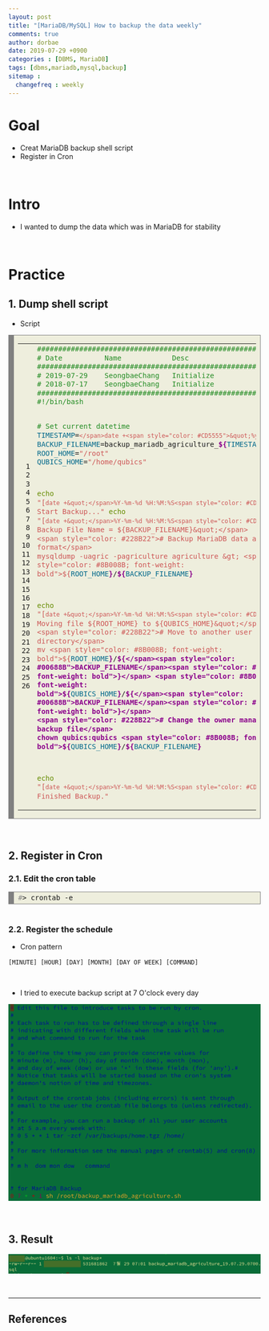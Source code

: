 ```yaml
---
layout: post
title: "[MariaDB/MySQL] How to backup the data weekly"
comments: true
author: dorbae
date: 2019-07-29 +0900
categories : [DBMS, MariaDB]
tags: [dbms,mariadb,mysql,backup]
sitemap :
  changefreq : weekly
---
```


# Goal
* Creat MariaDB backup shell script
* Register in Cron

<br/>

# Intro
* I wanted to dump the data which was in MariaDB for stability

<br />

# Practice

## 1. Dump shell script

* Script

<div markdown="1" style="background: #eeeedd; overflow:auto;width:auto;border:solid gray;border-width:.1em .1em .1em .8em;padding:.2em .6em;"><table><tr><td><pre style="margin: 0; line-height: 125%"> 1
 2
 3
 4
 5
 6
 7
 8
 9
10
11
12
13
14
15
16
17
18
19
20
21
22
23
24
25
26</pre></td><td><pre style="margin: 0; line-height: 125%"><span style="color: #228B22">#####################################################################</span>
<span style="color: #228B22"># Date          Name            Desc</span>
<span style="color: #228B22">#####################################################################</span>
<span style="color: #228B22"># 2019-07-29    SeongbaeChang   Initialize</span>
<span style="color: #228B22"># 2018-07-17    SeongbaeChang   Initialize</span>
<span style="color: #228B22">#####################################################################</span>
<span style="color: #228B22">#!/bin/bash</span>

<span style="color: #228B22"># Set current datetime</span>
<span style="color: #00688B">TIMESTAMP</span>=<span style="color: #CD5555">`</span>date +<span style="color: #CD5555">&quot;%y.%m.%d.%H%M&quot;`</span>
<span style="color: #00688B">BACKUP_FILENAME</span>=backup_mariadb_agriculture_<span style="color: #8B008B; font-weight: bold">${</span><span style="color: #00688B">TIMESTAMP</span><span style="color: #8B008B; font-weight: bold">}</span>.sql
<span style="color: #00688B">ROOT_HOME</span>=<span style="color: #CD5555">&quot;/root&quot;</span>
<span style="color: #00688B">QUBICS_HOME</span>=<span style="color: #CD5555">&quot;/home/qubics&quot;</span>

<span style="color: #658b00">echo</span> <span style="color: #CD5555">&quot;[`date +&quot;</span>%Y-%m-%d %H:%M:%S<span style="color: #CD5555">&quot;`] Start Backup...&quot;</span>
<span style="color: #658b00">echo</span> <span style="color: #CD5555">&quot;[`date +&quot;</span>%Y-%m-%d %H:%M:%S<span style="color: #CD5555">&quot;`] Backup File Name = ${BACKUP_FILENAME}&quot;</span>
<span style="color: #228B22"># Backup MariaDB data as SQL format</span>
mysqldump -uagric -pagriculture agriculture &gt; <span style="color: #8B008B; font-weight: bold">${</span><span style="color: #00688B">ROOT_HOME</span><span style="color: #8B008B; font-weight: bold">}</span>/<span style="color: #8B008B; font-weight: bold">${</span><span style="color: #00688B">BACKUP_FILENAME</span><span style="color: #8B008B; font-weight: bold">}</span>

<span style="color: #658b00">echo</span> <span style="color: #CD5555">&quot;[`date +&quot;</span>%Y-%m-%d %H:%M:%S<span style="color: #CD5555">&quot;`] Moving file ${ROOT_HOME} to ${QUBICS_HOME}&quot;</span>
<span style="color: #228B22"># Move to another user home directory</span>
mv <span style="color: #8B008B; font-weight: bold">${</span><span style="color: #00688B">ROOT_HOME</span><span style="color: #8B008B; font-weight: bold">}</span>/<span style="color: #8B008B; font-weight: bold">${</span><span style="color: #00688B">BACKUP_FILENAME</span><span style="color: #8B008B; font-weight: bold">}</span> <span style="color: #8B008B; font-weight: bold">${</span><span style="color: #00688B">QUBICS_HOME</span><span style="color: #8B008B; font-weight: bold">}</span>/<span style="color: #8B008B; font-weight: bold">${</span><span style="color: #00688B">BACKUP_FILENAME</span><span style="color: #8B008B; font-weight: bold">}</span>
<span style="color: #228B22"># Change the owner managing the backup file</span>
chown qubics:qubics <span style="color: #8B008B; font-weight: bold">${</span><span style="color: #00688B">QUBICS_HOME</span><span style="color: #8B008B; font-weight: bold">}</span>/<span style="color: #8B008B; font-weight: bold">${</span><span style="color: #00688B">BACKUP_FILENAME</span><span style="color: #8B008B; font-weight: bold">}</span>

<span style="color: #658b00">echo</span> <span style="color: #CD5555">&quot;[`date +&quot;</span>%Y-%m-%d %H:%M:%S<span style="color: #CD5555">&quot;`] Finished Backup.&quot;</span>
</pre></td></tr></table></div>

<br />

## 2. Register in Cron

### 2.1. Edit the cron table

<div style="background: #eeeedd; overflow:auto;width:auto;border:solid gray;border-width:.1em .1em .1em .8em;padding:.2em .6em;"><pre style="margin: 0; line-height: 125%"><span style="color: #888888">#</span>&gt; crontab -e
</pre></div>

<br />

### 2.2. Register the schedule

* Cron pattern

```
[MINUTE] [HOUR] [DAY] [MONTH] [DAY OF WEEK] [COMMAND]
```

<br />

* I tried to execute backup script at 7 O'clock every day

![screenshot001](/assets/images/posts/2019/07/2019-07-29-dbms-mariadb-backupscript-001.png)

<br />

## 3. Result

![screenshot002](/assets/images/posts/2019/07/2019-07-29-dbms-mariadb-backupscript-002.png)

<br />

----------

## References

